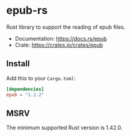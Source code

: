 # epub-rs

Rust library to support the reading of epub files.

-   Documentation: https://docs.rs/epub
-   Crate: https://crates.io/crates/epub

## Install

Add this to your `Cargo.toml`:

```toml
[dependencies]
epub = "1.2.2"
```

## MSRV

The minimum supported Rust version is 1.42.0.
